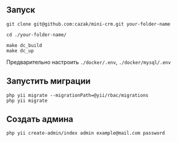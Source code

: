 ## Запуск

```shell
git clone git@github.com:cazak/mini-crm.git your-folder-name

cd ./your-folder-name/

make dc_build
make dc_up
```

Предварительно настроить `./docker/.env`, `./docker/mysql/.env`

## Запустить миграции

```shell
php yii migrate --migrationPath=@yii/rbac/migrations
php yii migrate
```

## Создать админа

```shell
php yii create-admin/index admin example@mail.com password
```
